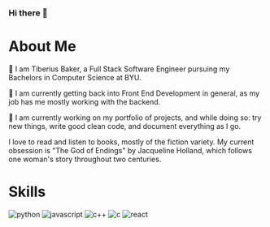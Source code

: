 ### Hi there 👋

# About Me
💬 I am Tiberius Baker, a Full Stack Software Engineer pursuing my Bachelors in Computer Science at BYU.

🌱 I am currently getting back into Front End Development in general, as my job has me mostly working with the backend.

🔭 I am currently working on my portfolio of projects, and while doing so: try new things, write good clean code, and document everything as I go.

I love to read and listen to books, mostly of the fiction variety. My current obsession is "The God of Endings" by Jacqueline Holland, which follows one woman's story throughout two centuries.

# Skills

![python](https://img.shields.io/badge/python-#3776AB?style=for-the-badge&logo=Python&logoColor=#3776AB)
![javascript](https://img.shields.io/badge/javascript-#F7DF1E?style=for-the-badge&logo=JavaScript&logoColor=#F7DF1E)
![c++](https://img.shields.io/badge/c++-00599C?style=for-the-badge&logo=C++&logoColor=#00599C)
![c](https://img.shields.io/badge/c-A8B9CC?style=for-the-badge&logo=C&logoColor=#A8B9CC)
![react](https://img.shields.io/badge/react-61DAFB?style=for-the-badge&logo=React&logoColor=#61DAFB)
<!--
**TiberiusBaker/TiberiusBaker** is a ✨ _special_ ✨ repository because its `README.md` (this file) appears on your GitHub profile.

Here are some ideas to get you started:

- 🔭 I’m currently working on ...
- 🌱 I’m currently learning ...
- 👯 I’m looking to collaborate on ...
- 🤔 I’m looking for help with ...
- 💬 Ask me about ...
- 📫 How to reach me: ...
- 😄 Pronouns: ...
- ⚡ Fun fact: ...
-->
